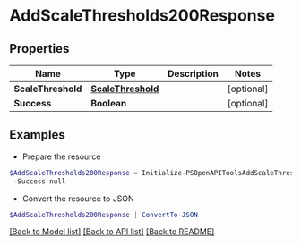 # AddScaleThresholds200Response
## Properties

Name | Type | Description | Notes
------------ | ------------- | ------------- | -------------
**ScaleThreshold** | [**ScaleThreshold**](ScaleThreshold.md) |  | [optional] 
**Success** | **Boolean** |  | [optional] 

## Examples

- Prepare the resource
```powershell
$AddScaleThresholds200Response = Initialize-PSOpenAPIToolsAddScaleThresholds200Response  -ScaleThreshold null `
 -Success null
```

- Convert the resource to JSON
```powershell
$AddScaleThresholds200Response | ConvertTo-JSON
```

[[Back to Model list]](../README.md#documentation-for-models) [[Back to API list]](../README.md#documentation-for-api-endpoints) [[Back to README]](../README.md)

